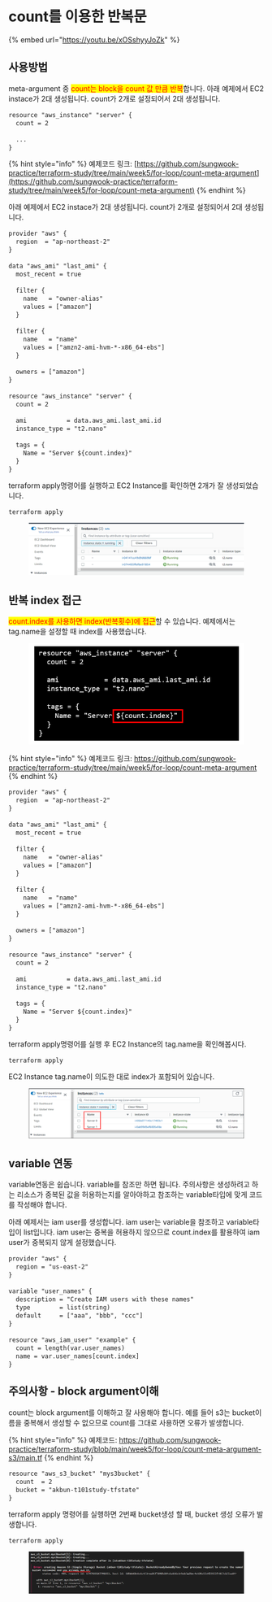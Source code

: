 # count를 이용한 반복문

{% embed url="https://youtu.be/xOSshyyJoZk" %}



## 사용방법

&#x20;meta-argument 중 <mark style="color:red;">count는 block을 count 값 만큼 반복</mark>합니다. 아래 예제에서 EC2 instace가 2대 생성됩니다. count가 2개로 설정되어서 2대 생성됩니다.

```hcl
resource "aws_instance" "server" {
  count = 2
 
  ...  
}
```



{% hint style="info" %}
예제코드 링크: [https://github.com/sungwook-practice/terraform-study/tree/main/week5/for-loop/count-meta-argument](https://github.com/sungwook-practice/terraform-study/tree/main/week5/for-loop/count-meta-argument)
{% endhint %}

아래 예제에서 EC2 instace가 2대 생성됩니다. count가 2개로 설정되어서 2대 생성됩니다.

```hcl
provider "aws" {
  region  = "ap-northeast-2"
}
 
data "aws_ami" "last_ami" {
  most_recent = true
 
  filter {
    name   = "owner-alias"
    values = ["amazon"]
  }
 
  filter {
    name   = "name"
    values = ["amzn2-ami-hvm-*-x86_64-ebs"]
  }
 
  owners = ["amazon"]
}
 
resource "aws_instance" "server" {
  count = 2
 
  ami           = data.aws_ami.last_ami.id
  instance_type = "t2.nano"
 
  tags = {
    Name = "Server ${count.index}"
  }
}
```



terraform apply명령어를 실행하고 EC2 Instance를 확인하면 2개가 잘 생성되었습니다.

```
terraform apply
```

<figure><img src="../../.gitbook/assets/image (12) (2).png" alt=""><figcaption></figcaption></figure>



## 반복 index 접근

<mark style="color:red;">count.index를 사용하면 index(반복횟수)에 접근</mark>할 수 있습니다. 예제에서는 tag.name을 설정할 때 index를 사용했습니다.

<figure><img src="../../.gitbook/assets/image (26).png" alt=""><figcaption></figcaption></figure>



{% hint style="info" %}
예제코드 링크: https://github.com/sungwook-practice/terraform-study/tree/main/week5/for-loop/count-meta-argument
{% endhint %}

```hcl
provider "aws" {
  region  = "ap-northeast-2"
}
 
data "aws_ami" "last_ami" {
  most_recent = true
 
  filter {
    name   = "owner-alias"
    values = ["amazon"]
  }
 
  filter {
    name   = "name"
    values = ["amzn2-ami-hvm-*-x86_64-ebs"]
  }
 
  owners = ["amazon"]
}
 
resource "aws_instance" "server" {
  count = 2
 
  ami           = data.aws_ami.last_ami.id
  instance_type = "t2.nano"
 
  tags = {
    Name = "Server ${count.index}"
  }
}
```



terraform apply명령어를 실행 후 EC2 Instance의 tag.name을 확인해봅시다.

```
terraform apply
```



EC2 Instance tag.name이 의도한 대로 index가 포함되어 있습니다.

<figure><img src="../../.gitbook/assets/image (4) (4).png" alt=""><figcaption></figcaption></figure>



## variable 연동

variable연동은 쉽습니다. variable를 참조만 하면 됩니다. 주의사항은 생성하려고 하는 리소스가 중복된 값을 허용하는지를 알아야하고 참조하는 variable타입에 맞게 코드를 작성해야 합니다.



아래 예제서는 iam user를 생성합니다. iam user는 variable을 참조하고 variable타입이 list입니다. iam user는 중복을 허용하지 않으므로 count.index를 활용하여 iam user가 중복되지 않게 설정했습니다.

```hcl
provider "aws" {
  region = "us-east-2"
}
 
variable "user_names" {
  description = "Create IAM users with these names"
  type        = list(string)
  default     = ["aaa", "bbb", "ccc"]
}
 
resource "aws_iam_user" "example" {
  count = length(var.user_names)
  name = var.user_names[count.index]
}
```



## 주의사항 - block argument이해&#x20;

count는 block argument를 이해하고 잘 사용해야 합니다. 예를 들어 s3는 bucket이름을 중복해서 생성할 수 없으므로 count를 그대로 사용하면 오류가 발생합니다.



{% hint style="info" %}
예제코드: https://github.com/sungwook-practice/terraform-study/blob/main/week5/for-loop/count-meta-argument-s3/main.tf
{% endhint %}

```hcl
resource "aws_s3_bucket" "mys3bucket" {
  count  = 2
  bucket = "akbun-t101study-tfstate"
}
```



terraform apply 명령어를 실행하면 2번째 bucket생성 할 때, bucket 생성 오류가 발생합니다.

```
terraform apply
```

<figure><img src="../../.gitbook/assets/image (1).png" alt=""><figcaption></figcaption></figure>
